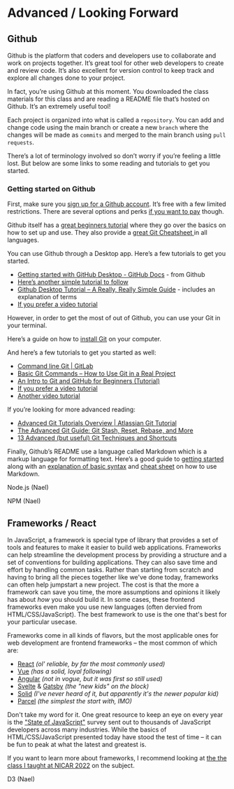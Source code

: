 # Advanced / Looking Forward

## Github

Github is the platform that coders and developers use to collaborate and work on projects together. It’s great tool for other web developers to create and review code. It’s also excellent for version control to keep track and explore all changes done to your project.

In fact, you’re using Github at this moment. You downloaded the class materials for this class and are reading a README file that’s hosted on Github. It’s an extremely useful tool!

Each project is organized into what is called a `repository`. You can add and change code using the main branch or create a new `branch` where the changes will be made as `commits` and merged to the main branch using `pull requests`. 

There’s a lot of terminology involved so don’t worry if you’re feeling a little lost. But below are some links to some reading and tutorials to get you started.

### Getting started on Github

First, make sure you [sign up for a Github account](https://github.com/join). It’s free with a few limited restrictions.  There are several options and perks [if you want to pay](https://github.com/pricing) though.

Github itself has a [great beginners tutorial](https://docs.github.com/en/get-started/quickstart/hello-world) where they go over the basics on how to set up and use. They also provide a [great Git Cheatsheet ](https://training.github.com/) in all languages. 

You can use Github through a Desktop app. Here’s a few tutorials to get you started. 
* [Getting started with GitHub Desktop - GitHub Docs](https://docs.github.com/en/desktop/installing-and-configuring-github-desktop/overview/getting-started-with-github-desktop) - from Github
* [Here’s another simple tutorial to follow](https://www.softwaretestinghelp.com/github-desktop-tutorial/)
* [Github Desktop Tutorial – A Really, Really Simple Guide](https://www.classicpress.net/github-desktop-a-really-really-simple-tutorial/) - includes an explanation of terms
* [If you prefer a video tutorial](https://youtu.be/0nzJXJAhlsk)

However,  in order to get the most of out of Github, you can use your Git in your terminal.

Here’s a guide on how to [install Git](https://github.com/git-guides/install-git) on your computer. 

And here’s a few tutorials to get you started as well:

* [Command line Git | GitLab](https://docs.gitlab.com/ee/gitlab-basics/start-using-git.html)
* [Basic Git Commands – How to Use Git in a Real Project](https://www.freecodecamp.org/news/how-to-use-basic-git-and-github-commands/)
* [An Intro to Git and GitHub for Beginners (Tutorial)](https://product.hubspot.com/blog/git-and-github-tutorial-for-beginners)
* [If you prefer a video tutorial](https://www.youtube.com/watch?v=8JJ101D3knE&ab_channel=ProgrammingwithMosh)
* [Another video tutorial](https://youtu.be/HJAwAKwFX-A)

If you’re looking for more advanced reading:
* [Advanced Git Tutorials Overview | Atlassian Git Tutorial](https://www.atlassian.com/git/tutorials/advanced-overview)
* [The Advanced Git Guide: Git Stash, Reset, Rebase, and More](https://www.toptal.com/git/the-advanced-git-guide)
* [13 Advanced (but useful) Git Techniques and Shortcuts](https://youtu.be/ecK3EnyGD8o)

Finally, Github’s README use a language called Markdown which is a markup language for formatting text. Here’s a good guide to [getting started](https://www.markdownguide.org/getting-started/) along with an [explanation of basic syntax](https://www.markdownguide.org/basic-syntax/) and [cheat sheet](https://www.markdownguide.org/cheat-sheet/) on how to use Markdown.

Node.js (Nael)

NPM (Nael)

## Frameworks / React

In JavaScript, a framework is special type of library that provides a set of tools and features to make it easier to build web applications. Frameworks can help streamline the development process by providing a structure and a set of conventions for building applications. They can also save time and effort by handling common tasks. Rather than starting from scratch and having to bring all the pieces together like we've done today, frameworks can often help jumpstart a new project. The cost is that the more a framework can save you time, the more assumptions and opinions it likely has about *how* you should build it. In some cases, these frontend frameworks even make you use new languages (often dervied from HTML/CSS/JavaScript). The best framework to use is the one that's best for your particular usecase.

Frameworks come in all kinds of flavors, but the most applicable ones for web development are frontend frameworks – the most common of which are:
  - [React](https://reactjs.org/) *(ol' reliable, by far the most commonly used)*
  - [Vue](https://vuejs.org/) *(has a solid, loyal following)*
  - [Angular](https://angular.io/) *(not in vogue, but it was first so still used)*
  - [Svelte](https://svelte.dev/) & [Gatsby](https://www.gatsbyjs.com/) *(the "new kids" on the block)*
  - [Solid](https://www.solidjs.com/) *(I've never heard of it, but apparently it's the newer popular kid)*
  - [Parcel](https://parceljs.org/) *(the simplest the start with, IMO)*

Don't take my word for it. One great resource to keep an eye on every year is the ["State of JavaScript"](https://2022.stateofjs.com/en-US/) survey sent out to thousands of JavaScript developers across many industries. While the basics of HTML/CSS/JavaScript presented today have stood the test of time – it can be fun to peak at what the latest and greatest is.

If you want to learn more about frameworks, I recommend looking at [the the class I taught at NICAR 2022](https://github.com/brizandrew/nicar-2022-javascript-103) on the subject.

D3 (Nael)
